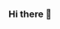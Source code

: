 ### Hi there 👋

<!--
**raufendro-dev/raufendro-dev** is a ✨ _special_ ✨ repository because its `README.md` (this file) appears on your GitHub profile.


💼  I'm looking for a job
⚡   Fun fact: I can use many operating systems such as MacOS, Linux, Windows
📞  Contact : wa.me/6281248212407
